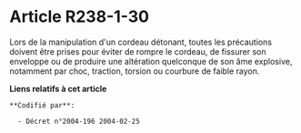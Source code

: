 # Article R238-1-30

Lors de la manipulation d'un cordeau détonant, toutes les précautions doivent être prises pour éviter de rompre le cordeau,
de fissurer son enveloppe ou de produire une altération quelconque de son âme explosive, notamment par choc, traction,
torsion ou courbure de faible rayon.

**Liens relatifs à cet article**

	**Codifié par**:

	  - Décret n°2004-196 2004-02-25
